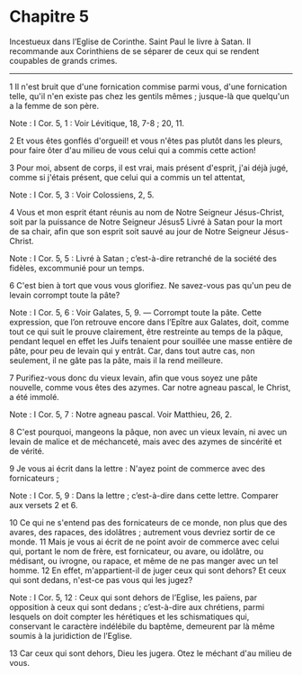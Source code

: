 # Chapitre 5

Incestueux dans l’Eglise de Corinthe.
Saint Paul le livre à Satan.
Il recommande aux Corinthiens de se séparer de ceux qui se rendent coupables de grands crimes.

***

1 Il n'est bruit que d'une fornication commise parmi vous, d'une fornication telle, qu'il n'en existe pas chez les gentils mêmes ; jusque-là que quelqu'un a la femme de son père.

<span class="bible-note">Note : </span> I Cor. 5, 1 : Voir Lévitique, 18, 7-8 ; 20, 11.

2 Et vous êtes gonflés d'orgueil! et vous n'êtes pas plutôt dans les pleurs, pour faire ôter d'au milieu de vous celui qui a commis cette action!


3 Pour moi, absent de corps, il est vrai, mais présent d'esprit, j'ai déjà jugé, comme si j'étais présent, que celui qui a commis un tel attentat,

<span class="bible-note">Note : </span> I Cor. 5, 3 : Voir Colossiens, 2, 5.

4 Vous et mon esprit étant réunis au nom de Notre Seigneur Jésus-Christ, soit par la puissance de Notre Seigneur Jésus5 Livré à Satan pour la mort de sa chair, afin que son esprit soit sauvé au jour de Notre Seigneur Jésus-Christ.

<span class="bible-note">Note : </span> I Cor. 5, 5 : Livré à Satan ; c’est-à-dire retranché de la société des fidèles, excommunié pour un temps.

6 C'est bien à tort que vous vous glorifiez. Ne savez-vous pas qu'un peu de levain corrompt toute la pâte?

<span class="bible-note">Note : </span> I Cor. 5, 6 : Voir Galates, 5, 9. ― Corrompt toute la pâte. Cette expression, que l’on retrouve encore dans l’Epître aux Galates, doit, comme tout ce qui suit le prouve clairement, être restreinte au temps de la pâque, pendant lequel en effet les Juifs tenaient pour souillée une masse entière de pâte, pour peu de levain qui y entrât. Car, dans tout autre cas, non seulement, il ne gâte pas la pâte, mais il la rend meilleure.

7 Purifiez-vous donc du vieux levain, afin que vous soyez une pâte nouvelle, comme vous êtes des azymes. Car notre agneau pascal, le Christ, a été immolé.

<span class="bible-note">Note : </span> I Cor. 5, 7 : Notre agneau pascal. Voir Matthieu, 26, 2.

8 C'est pourquoi, mangeons la pâque, non avec un vieux levain, ni avec un levain de malice et de méchanceté, mais avec des azymes de sincérité et de vérité.


9 Je vous ai écrit dans la lettre : N'ayez point de commerce avec des fornicateurs ;

<span class="bible-note">Note : </span> I Cor. 5, 9 : Dans la lettre ; c’est-à-dire dans cette lettre. Comparer aux versets 2 et 6.

10 Ce qui ne s'entend pas des fornicateurs de ce monde, non plus que des avares, des rapaces, des idolâtres ; autrement vous devriez sortir de ce monde. 11 Mais je vous ai écrit de ne point avoir de commerce avec celui qui, portant le nom de frère, est fornicateur, ou avare, ou idolâtre, ou médisant, ou ivrogne, ou rapace, et même de ne pas manger avec un tel homme. 12 En effet, m'appartient-il de juger ceux qui sont dehors? Et ceux qui sont dedans, n'est-ce pas vous qui les jugez?

<span class="bible-note">Note : </span> I Cor. 5, 12 : Ceux qui sont dehors de l’Eglise, les païens, par opposition à ceux qui sont dedans ; c’est-à-dire aux chrétiens, parmi lesquels on doit compter les hérétiques et les schismatiques qui, conservant le caractère indélébile du baptême, demeurent par là même soumis à la juridiction de l’Eglise.

13 Car ceux qui sont dehors, Dieu les jugera. Otez le méchant d'au milieu de vous.

